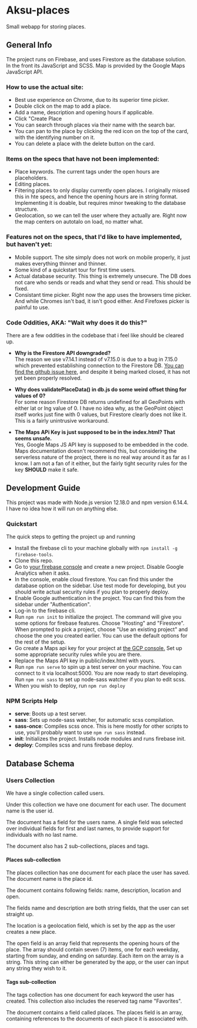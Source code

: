 # Aksu-places

Small webapp for storing places.

## General Info
The project runs on Firebase, and uses Firestore as the database solution. In the front its JavaScript and SCSS. Map is provided by the Google Maps JavaScript API.

### How to use the actual site:

* Best use experience on Chrome, due to its superior time picker.
* Double click on the map to add a place.
* Add a name, description and opening hours if applicable.
* Click "Create Place
* You can search through places via their name with the search bar.
* You can pan to the place by clicking the red icon on the top of the card, with the identifying number on it.
* You can delete a place with the delete button on the card.


### Items on the specs that have not been implemented:

* Place keywords. The current tags under the open hours are placeholders.
* Editing places.
* Filtering places to only display currently open places. I originally missed this in hte specs, and hence the opening hours are in string format. Implementing it is doable, but requires minor tweaking to the database structure.
* Geolocation, so we can tell the user where they actually are. Right now the map centers on autotalo on load, no matter what.

### Features not on the specs, that I'd like to have implemented, but haven't yet:

* Mobile support. The site simply does not work on mobile properly, it just makes everything thinner and thinner.
* Some kind of a quickstart tour for first time users.
* Actual database security. This thing is extremely unsecure. The DB does not care who sends or reads and what they send or read. This should be fixed.
* Consistant time picker. Right now the app uses the browsers time picker. And while Chromes isn't bad, it isn't good either. And Firefoxes picker is painful to use.


### Code Oddities, AKA: "Wait why does it do this?"

There are a few oddities in the codebase that i feel like should be cleared up.

* **Why is the Firestore API downgraded?**  
The reason we use v7.14.1 instead of v7.15.0 is due to a bug in 7.15.0 which prevented establishing connection to the Firestore DB. [You can find the github issue here](https://github.com/firebase/firebase-js-sdk/issues/3179), and despite it being marked closed, it has not yet been properly resolved.

* **Why does validatePlaceData() in db.js do some weird offset thing for values of 0?**  
For some reason Firestore DB returns undefined for all GeoPoints with either lat or lng value of 0. I have no idea why, as the GeoPoint object itself works just fine with 0 values, but Firestore clearly does not like it.  This is a fairly unintrusive workaround.

* **The Maps APi Key is just supposed to be in the index.html? That seems unsafe.**  
Yes, Google Maps JS API key is supposed to be embedded in the code. Maps documentation doesn't recommend this, but considering the serverless nature of the project, there is no real way around it as far as I know. I am not a fan of it either, but the fairly tight security rules for the key **SHOULD** make it safe.


## Development Guide
This project was made with Node.js version 12.18.0 and npm version 6.14.4.  
I have no idea how it will run on anything else.

### Quickstart
The quick steps to getting the project up and running

* Install the firebase cli to your machine globally with `npm install -g firebase-tools`.
* Clone this repo.
* Go to [your firebase console](https://console.firebase.google.com) and create a new project. Disable Google Analytics when it asks.
* In the console, enable cloud firestore. You can find this under the database option on the sidebar. Use test mode for developing, but you should write actual security rules if you plan to properly deploy.
* Enable Google authentication in the project. You can find this from the sidebar under "Authentication".
* Log-in to the firebase cli.
* Run `npm run init` to initialize the project. The command will give you some options for firebase features. Choose "Hosting" and "Firestore". When prompted to pick a project, choose "Use an existing project" and choose the one you created earlier. You can use the default options for the rest of the setup.
* Go create a Maps api key for your project at [the GCP console.](https://console.cloud.google.com/google/maps-apis/start) Set up some appropriate security rules while you are there.
* Replace the Maps API key in public/index.html with yours.
* Run `npm run serve` to spin up a test server on your machine. You can connect to it via localhost:5000. You are now ready to start developing. Run `npm run sass` to set up node-sass watcher if you plan to edit scss.
* When you wish to deploy, run `npm run deploy`

### NPM Scripts Help

* **serve**: Boots up a test server.
* **sass**: Sets up node-sass watcher, for automatic scss compilation.
* **sass-once**: Compiles scss once. This is here mostly for other scripts to use, you'll probably want to use `npm run sass` instead.
* **init**: Initializes the project. Installs node modules and runs firebase init.
* **deploy**: Compiles scss and runs firebase deploy.

## Database Schema

### Users Collection

We have a single collection called users.

Under this collection we have one document for each user. The document name is the user id.

The document has a field for the users name. A single field was selected over individual fields for first and last names, to provide support for individuals with no last name.

The document also has 2 sub-collections, places and tags.

#### Places sub-collection

The places collection has one document for each place the user has saved. The document name is the place id.

The document contains following fields: name, description, location and open.

The fields name and description are both string fields, that the user can set straight up.

The location is a geolocation field, which is set by the app as the user creates a new place.

The open field is an array field that represents the opening hours of the place. The array should contain seven (7) items, one for each weekday, starting from sunday, and ending on saturday. Each item on the array is a string. This string can either be generated by the app, or the user can input any string they wish to it.

#### Tags sub-collection

The tags collection has one document for each keyword the user has created. This collection also includes the reserved tag name "Favorites".

The document contains a field called places. The places field is an array, containing references to the documents of each place it is associated with.
